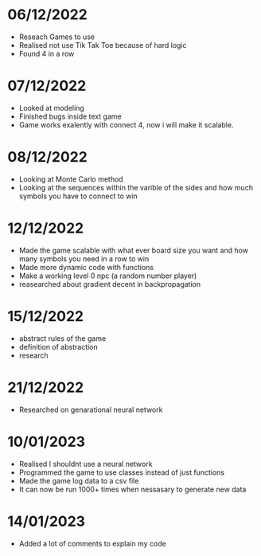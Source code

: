 # 06/12/2022
- Reseach Games to use
- Realised not use Tik Tak Toe because of hard logic
- Found 4 in a row

# 07/12/2022
- Looked at modeling
- Finished bugs inside text game
- Game works exalently with connect 4, now i will make it scalable.

# 08/12/2022
- Looking at Monte Carlo method
- Looking at the sequences within the varible of the sides and how much symbols you have to connect to win

# 12/12/2022
- Made the game scalable with what ever board size you want and how many symbols you need in a row to win
- Made more dynamic code with functions
- Make a working level 0 npc (a random number player)
- reasearched about gradient decent in backpropagation

# 15/12/2022
- abstract rules of the game
- definition of abstraction
- research

# 21/12/2022
- Researched on genarational neural network

# 10/01/2023
- Realised I shouldnt use a neural network
- Programmed the game to use classes instead of just functions
- Made the game log data to a csv file
- It can now be run 1000+ times when nessasary to generate new data

# 14/01/2023
- Added a lot of comments to explain my code
